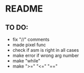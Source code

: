 # README

## TO DO:

- fix "//" comments
- made pixel func
- check if asm is right in all cases
- make error if wrong arg number
- make "while"
- make ">=" "<=" "=="
